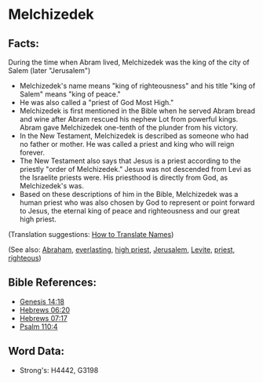 # Melchizedek #

## Facts: ##

During the time when Abram lived, Melchizedek was the king of the city of Salem (later "Jerusalem")

* Melchizedek's name means "king of righteousness" and his title "king of Salem" means "king of peace."
* He was also called a "priest of God Most High."
* Melchizedek is first mentioned in the Bible when he served Abram bread and wine after Abram rescued his nephew Lot from powerful kings. Abram gave Melchizedek one-tenth of the plunder from his victory.
* In the New Testament, Melchizedek is described as someone who had no father or mother. He was called a priest and king who will reign forever. 
* The New Testament also says that Jesus is a priest according to the priestly "order of Melchizedek." Jesus was not descended from Levi as the Israelite priests were. His priesthood is directly from God, as Melchizedek's was.
* Based on these descriptions of him in the Bible, Melchizedek was a human priest who was also chosen by God to represent or point forward to Jesus, the eternal king of peace and righteousness and our great high priest.

(Translation suggestions: [How to Translate Names](rc://en/ta/man/translate/translate-names))

(See also: [Abraham](../names/abraham.md), [everlasting](../kt/eternity.md), [high priest](../kt/highpriest.md), [Jerusalem](../names/jerusalem.md), [Levite](../names/levite.md), [priest](../kt/priest.md), [righteous](../kt/righteous.md))

## Bible References: ##

* [Genesis 14:18](rc://en/tn/help/gen/14/18)
* [Hebrews 06:20](rc://en/tn/help/heb/06/20)
* [Hebrews 07:17](rc://en/tn/help/heb/07/17)
* [Psalm 110:4](rc://en/tn/help/psa/110/4)

## Word Data: ##

* Strong's: H4442, G3198
